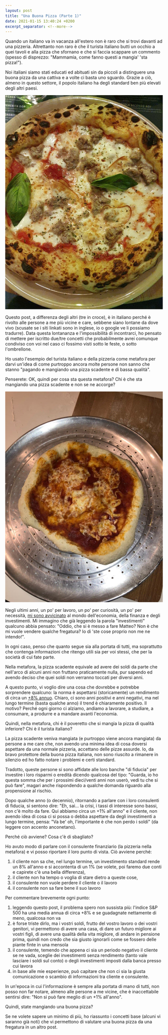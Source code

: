 ```yaml
---
layout: post
title: "Una Buona Pizza (Parte 1)"
date: 2021-01-15 13:40:24 +0200
excerpt_separator: <!--more-->
---
```

<!-- <p>{{ page.date | date: "%B %e, %Y" }}</p> -->
Quando un italiano va in vacanza all'estero non è raro che si trovi davanti ad una pizzeria. <!--more--> Altrettanto non raro è che il turista italiano butti un occhio a quei tavoli e alla pizza che sfornano e che si faccia scappare un commento (spesso di disprezzo: "Mammamia, come fanno questi a mangia' 'sta pizza!"). 

Noi italiani siamo stati educati ed abituati sin da piccoli a distinguere una buona pizza da una cattiva e a volte ci basta uno sguardo. Grazie a ciò, almeno in questo settore, il popolo italiano ha degli standard ben più elevati degli altri paesi.
 
![Una pizza buona?](/images/una_pizza_buona.jpg)

Questo post, a differenza degli altri (tre in croce), è in italiano perché è rivolto alle persone a me più vicine e care, sebbene siano lontane da dove vivo (scusate se i siti linkati sono in inglese, io o google ve li possiamo tradurre). Data questa lontananza e l'impossibilità di incontrarci, ho pensato di mettere per iscritto due/tre concetti che probabilmente avrei comunque condiviso con voi nel caso ci fossimo visti sotto le feste, o sotto l'ombrellone. 

Ho usato l'esempio del turista italiano e della pizzeria come metafora per darvi un'idea di come purtroppo ancora molte persone non sanno che stanno "pagando e mangiando una pizza scadente e di bassa qualità". 

Penserete: OK, quindi per cosa sta questa metafora? Chi è che sta mangiando una pizza scadente e non se ne accorge?

![Una pizza cattiva?](/images/una_pizza_cattiva.jpg)


Negli ultimi anni, un po' per lavoro, un po' per curiosità, un po' per necessità, [mi sono avvicinato](https://github.com/MatteoRomiti/finance) al mondo dell'economia, della finanza e degli investimenti. Mi immagino che già leggendo la parola "investimenti" qualcuno abbia pensato: "Oddio, che si è messo a fare Matteo? Non è che mi vuole vendere qualche fregatura? Io di 'ste cose proprio non me ne intendo!".

In ogni caso, penso che quanto segue sia alla portata di tutti, ma soprattutto che contenga informazioni che ritengo utili sia per voi stessi, che per la società di cui fate parte.

Nella metafora, la pizza scadente equivale ad avere dei soldi da parte che nell'arco di alcuni anni non fruttano praticamente nulla, pur sapendo ed avendo deciso che quei soldi non verranno toccati per diversi anni. 

A questo punto, vi voglio dire una cosa che dovrebbe e potrebbe sorprendere qualcuno: la norma è aspettarsi (storicamente) un rendimento di circa un [+8% annuo](https://www.investopedia.com/ask/answers/042415/what-average-annual-return-sp-500.asp). Chiaro, ci sono anni positivi e anni negativi, ma nel lungo termine (basta qualche anno) il trend è chiaramente positivo. Il motivo? Perché ogni giorno ci alziamo, andiamo a lavorare, a studiare, a consumare, a produrre e a mandare avanti l'economia.

Quindi, nella metafora, chi è il poveretto che si mangia la pizza di qualità inferiore? Chi è il turista italiano? 

La pizza scadente veniva mangiata (e purtroppo viene ancora mangiata) da persone a me care che, non avendo una minima idea di cosa doversi aspettare da una normale pizzeria, accettano delle pizze assurde. Io, da bravo protettore della buona pizza italiana, non sono riuscito a rimanere in silenzio ed ho fatto notare i problemi e certi standard.

Tradotto, queste persone si sono affidate alle loro banche "di fiducia" per investire i loro risparmi o eredità dicendo qualcosa del tipo: "Guarda, io ho questa somma che per i prossimi dieci/venti anni non userò, vedi tu che si può fare", magari anche rispondendo a qualche domanda riguardo alla propensione al rischio. 

Dopo qualche anno (o decennio), ritornando a parlare con i loro consulenti di fiducia, si sentono dire: "Eh, sai... la crisi, i tassi di interesse sono bassi, non c'è molto da fare. Qui abbiamo circa un +1% all'anno" e il cliente, non avendo idea di cosa ci si possa o debba aspettare da degli investimenti a lungo termine, pensa: "Va be' oh, l'importante è che non perdo i soldi" (da leggere con accento anconetano).

Perché ciò avviene? Cosa c'è di sbagliato?

Ho avuto modo di parlare con il consulente finanziario (la pizzeria nella metafora) e vi posso riportare il loro punto di vista. Ciò avviene perché:
1. il cliente non sa che, nel lungo termine, un investimento standard rende un 8% all'anno e si accontenta di un 1% (se volete, poi faremo due conti e capirete c'è una bella differenza),
2. il cliente non ha tempo o voglia di stare dietro a queste cose,
3. il consulente non vuole perdere il cliente o il lavoro
4. il consulente non sa fare bene il suo lavoro

Per commentare brevemente ogni punto:
1. leggendo questo post, il problema spero non sussista più: l'indice S&P 500 ha una media annua di circa +8% e se guadagnate nettamente di meno, qualcosa non va
2. è forse triste dirlo, ma i vostri soldi, frutto del vostro lavoro o dei vostri genitori, vi permettono di avere una casa, di dare un futuro migliore ai vostri figli, di avere una qualità della vita migliore, di andare in pensione prima, quindi non credo che sia giusto ignorarli come se fossero delle piante finte in una mensola
3. il consulente, temendo che appena ci sia un periodo negativo il cliente se ne vada, sceglie dei investimenti senza rendimento (tanto vale lasciare i soldi sul conto) o degli investimenti imposti dalla banca presso cui lavora
4. in base alle mie esperienze, può capitare che non ci sia la giusta comunicazione o scambio di informazioni tra cliente e consulente.

In un'epoca in cui l'informazione è sempre alla portata di mano di tutti, non posso non far notare, almeno alle persone a me vicine, che è inaccettabile sentirsi dire: "Non si può fare meglio di un +1% all'anno".

Quindi, state mangiando una buona pizza?

Se ne volete sapere un minimo di più, ho riassunto i concetti base (alcuni vi saranno già noti) che vi permettono di valutare una buona pizza da una fregatura in un altro post.